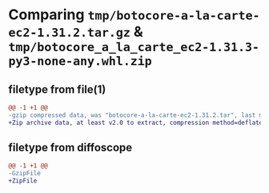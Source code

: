 # Comparing `tmp/botocore-a-la-carte-ec2-1.31.2.tar.gz` & `tmp/botocore_a_la_carte_ec2-1.31.3-py3-none-any.whl.zip`

## filetype from file(1)

```diff
@@ -1 +1 @@
-gzip compressed data, was "botocore-a-la-carte-ec2-1.31.2.tar", last modified: Wed Jul 12 01:44:32 2023, max compression
+Zip archive data, at least v2.0 to extract, compression method=deflate
```

## filetype from diffoscope

```diff
@@ -1 +1 @@
-GzipFile
+ZipFile
```

